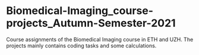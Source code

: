 # Biomedical-Imaging_course-projects_Autumn-Semester-2021
Course assignments of the Biomedical Imaging course in ETH and UZH. The projects mainly contains coding tasks and some calculations. 
